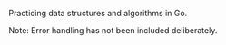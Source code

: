 Practicing data structures and algorithms in Go.

Note: Error handling has not been included deliberately.